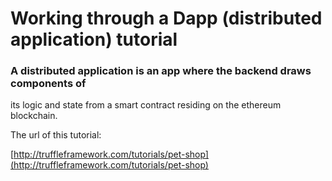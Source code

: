 # Working through a Dapp (distributed application) tutorial


### A distributed application is an app where the backend draws components of
its logic and state from a smart contract residing on the ethereum blockchain.


The url of this tutorial:


[http://truffleframework.com/tutorials/pet-shop](http://truffleframework.com/tutorials/pet-shop)
